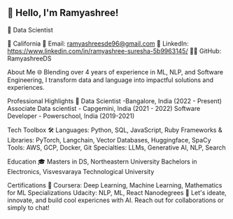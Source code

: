 ## 👋 Hello, I'm Ramyashree!

🚀 Data Scientist

📍 California
📧 Email: ramyashreesde96@gmail.com
🔗 LinkedIn: https://www.linkedin.com/in/ramyashree-suresha-5b9963145/
👨‍💻 GitHub: RamyashreeDS

About Me 🌐
Blending over 4 years of experience in ML, NLP, and Software Engineering, I transform data and language into impactful solutions and experiences.

Professional Highlights 🌟
Data Scientist -Bangalore, India (2022 - Present)
Associate Data scientist - Capgemini, India (2021 - 2022)
Software Developer - Powerschool, India (2019-2021)

Tech Toolbox 🛠️
Languages: Python, SQL, JavaScript, Ruby
Frameworks & Libraries: PyTorch, Langchain, Vector Databases, Huggingface, SpaCy
Tools: AWS, GCP, Docker, Git
Specialties: LLMs, Generative AI, NLP, Search

Education 🎓
Masters in DS, Northeastern University
Bachelors in Electronics, Visvesvaraya Technological University

Certifications 📜
Coursera: Deep Learning, Machine Learning, Mathematics for ML Specializations
Udacity: NLP, ML, React Nanodegrees
🔗 Let's ideate, innovate, and build cool expericnes with AI. Reach out for collaborations or simply to chat!
